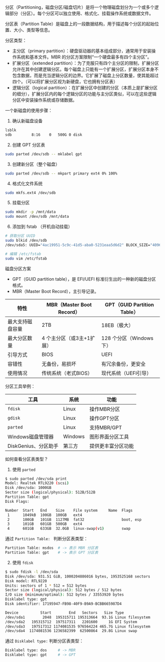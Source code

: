 分区（Partitioning，磁盘分区/磁盘切片）是将一个物理磁盘划分为一个或多个逻辑部分（分区）。每个分区可以独立使用、格式化、挂载操作系统或数据文件。

分区表（Partition Table）是磁盘上的一段数据结构，用于描述每个分区的起始位置、大小、类型等信息。

分区类型：
- 主分区（primary partition）：硬盘驱动器的基本组成部分，通常用于安装操作系统和基本文件。MBR 的分区方案限制“一个硬盘最多有四个主分区”。
- 扩展分区（extended partition）：为了克服只有四个主分区的限制，扩展分区允许在其中创建逻辑分区。每个磁盘上只能有一个扩展分区，扩展分区本身不包含数据，而是充当逻辑分区的边界。它扩展了磁盘上分区数量，使其能超过四个。（可以将扩展分区视为新硬盘，它也拥有分区表）
- 逻辑分区（logical partition）：在扩展分区中创建的分区（本质上是扩展分区的细分），扩展分区内的每个逻辑分区的功能与主分区类似，可以在这些逻辑分区中安装操作系统或存储数据。

一个新磁盘的使用步骤：
1. 确认新磁盘设备
```bash
lsblk
sdb         8:16    0   500G 0 disk
```

2. 创建 GPT 分区表
```bash
sudo parted /dev/sdb -- mklabel gpt
```

3. 创建新分区（整个磁盘）
```bash
sudo parted /dev/sdb -- mkpart primary ext4 0% 100%
```

4. 格式化文件系统
```bash
sudo mkfs.ext4 /dev/sdb
```

5. 挂载分区
```bash
sudo mkdir -p /mnt/data
sudo mount /dev/sdb /mnt/data
```

6. 添加到 fstab （开机自动挂载）
```bash
# 获取分区 UUID
sudo blkid /dev/sdb
/dev/sda5: UUID="4ac19951-5c9c-41d5-aba0-5231eaa5d6d2" BLOCK_SIZE="4096" TYPE="ext4" PARTLABEL="lfs" PARTUUID="751ea9c5-4ee1-4282-a6cc-d76fe0f2f22f"

# 编辑 /etc/fstab
sudo vim /etc/fstab


```
磁盘分区方案
- GPT（GUID partition table），是 EFI/UEFI 标准衍生出的一种新的磁盘分区格式。
- MBR（Master Boot Record），主引导记录。

| 特性       | MBR（Master Boot Record） | GPT（GUID Partition Table） |
| -------- | ----------------------- | ------------------------- |
| 最大支持磁盘容量 | 2TB                     | 18EB（极大）                  |
| 最大分区数量   | 4 个主分区（或3主+1扩展）         | 128 个分区（Windows下）         |
| 引导方式     | BIOS                    | UEFI                      |
| 容错性      | 无备份，易损坏                 | 有冗余备份，更安全                 |
| 使用情况     | 传统系统（老式BIOS）            | 现代系统（UEFI引导）              |

分区工具举例：

| 工具              | 系统      | 功能        |
| --------------- | ------- | --------- |
| `fdisk`         | Linux   | 操作MBR分区   |
| `gdisk`         | Linux   | 操作GPT分区   |
| `parted`        | Linux   | 支持MBR/GPT |
| Windows磁盘管理器    | Windows | 图形界面分区工具  |
| DiskGenius、分区助手 | 第三方     | 提供更丰富分区功能 |

如何查看分区表类型？
1. 使用 `parted`
```bash
$ sudo parted /dev/sda print
Model: Realtek RTL9220 (scsi)
Disk /dev/sda: 1000GB
Sector size (logical/physical): 512B/512B
Partition Table: gpt
Disk Flags: 

Number  Start   End    Size    File system     Name  Flags
 1      1049kB  100GB  100GB   ext4
 2      100GB   101GB  1127MB  fat32                 boot, esp
 3      101GB   601GB  500GB   ext4
 4      601GB   633GB  32.0GB  linux-swap(v1)        swap
```
通过 `Partition Table: ` 判断分区表类型：
```bash
Partition Table: msdos  # -> 表示 MBR 分区表
Partition Table: gpt    # -> 表示 GPT 分区表
```

2. 使用 `fdisk`
```bash
$ sudo fdisk -l /dev/sda
Disk /dev/sda: 931.51 GiB, 1000204886016 bytes, 1953525168 sectors
Disk model: RTL9220         
Units: sectors of 1 * 512 = 512 bytes
Sector size (logical/physical): 512 bytes / 512 bytes
I/O size (minimum/optimal): 512 bytes / 33553920 bytes
Disklabel type: gpt
Disk identifier: 17195947-FB98-40F9-B9A9-BCBB665987D4

Device          Start        End   Sectors   Size Type
/dev/sda1        2048  195315711 195313664  93.1G Linux filesystem
/dev/sda2   195315712  197517311   2201600     1G EFI System
/dev/sda3   197517312 1174081535 976564224 465.7G Linux filesystem
/dev/sda4  1174081536 1236582399  62500864  29.8G Linux swap
```
通过 `Disklabel type:`  判断分区表类型：
```bash
Disklabel type: dos     # -> MBR
Disklabel type: gpt     # -> GPT
```